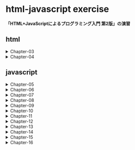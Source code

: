 # html-javascript exercise 
**「HTML+JavaScriptによるプログラミング入門 第2版」の演習**

## html
<details>
<summary>Chapter-03</summary>

### テーブル
- ex03-01.html テーブルの作成
- ex03-02.html テーブル要素の追加
- ex03-03.html 罫線の追加
- ex03-04.html スタイルの追加
- ex03-05.html 背景色の標準色の表示
- ex03-06.html テーブルの表示幅の変更
- ex03-07.html colタグの挙動確認 (span)
- ex03-08.html colタグの挙動確認 (style)
- ex03-09.html カラーコードによる色指定

### リスト
- ex03-10.html 要素の列挙
- ex03-11.html 順序付きリストの番号の変更
- ex03-12.html 順序なしリスト

### ハイパーリンク
- ex03-13.html ハイパーリンクの働きの確認

### イメージ
- ex03-14.html イメージの表示
- ex03-15.html イメージの表示 (ファイルがない場合)

### フォーム
- ex03-16.html フォームの作成
- ex03-17.html フォームの内容をメールで送る
- ex03-18.html フォームの作成

### その他のタグ
- 03-06.md

### チェッカー
- Pycharmにて確認

</details>
<details>
<summary>Chapter-04</summary>

### スタイルシート
- ex04-01.html 内部指定によるスタイルシート作成
- ex04-02.html div, spanを用いたスタイルシート作成
- ex04-03.html ツールチップの表示

### 様々なCSSプロパティ
- ex04-04.html 背景色の指定
- ex04-05.html 背景画像の指定
- ex04-06.html 背景色と背景画像の指定
- ex04-07.html 境界線の指定
- ex04-08.html 境界線の太さや色の指定
- ex04-09.html マージンの指定
- ex04-10.html パディングの指定
- ex04-11.html 領域の大きさの指定
- ex04-12.html 要素の表示形式を指定
- ex04-13.html 文字に関する指定
- ex04-14.html 行幅の指定
- ex04-15.html 文字列の指定
- ex04-16.html テキストの上下位置の指定
- ex04-17.html 画像とテキストの位置関係の指定
- ex04-18.html リストの行頭の指定
- ex04-19.html テーブルの指定
- ex04-20.html テーブルの境界線の指定

</details>

## javascript
<details>
<summary>Chapter-05</summary>

### JavaScriptの動作確認

- ex05-01.html JavaScriptの有効化
- ex05-02.html 簡単なJavaScriptの確認
- ex05-03.html alertの実装

</details>
<details>
<summary>Chapter-06</summary>

### 変数

- ex06-01.html 変数定義 
- ex06-02.html 存在しない変数がある時の挙動
- ex06-03.html 変数の内容を表示

### 配列

- ex06-04.html 配列の宣言
- ex06-05.html 配列の操作
- ex06-06.html 配列の要素数
- ex06-07.html 配列に関する練習問題
- ex06-08.html 配列に関する練習問題 (2)

### 関数

- ex06-09.html 関数の呼び出し
- ex06-10.html 関数の呼び出しの練習問題
- ex06-11.html 戻り値の受け取り
- ex06-12.html 引数で受け取る

</details>
<details>
<summary>Chapter-07</summary>

### 演算子

- ex07-01.html 算術演算子の働き
- ex07-02.html 代入演算子の働き
- ex07-03.html 比較演算子の働き
- ex07-04.html 論理演算子の働き

</details>
<details>
<summary>Chapter-08</summary>

### 判断

- ex08-01.html if文
- ex08-02.html if...else文
- ex08-03.html if...else if文
- ex08-04.html if...else if...else文
- ex08-05.html if文の練習問題
- ex08-06.html if文の練習問題 (2)
- ex08-07.html if文の練習問題 (3)
- ex08-08.html 条件演算子を使った分岐処理
- ex08-09.html switch文 
- ex08-10.html breakを外した時のswitch文

### 繰り返し

- ex08-11.html for文
- ex08-12.html for文 (1/10を10回足す)
- ex08-13.html while文
- ex08-14.html while文 (2)
- ex08-15.html do...while...文

### エラー処理

- ex08-16.html breakとcontinue
- ex08-17.html breakとcontinue (2)
- ex08-18.html try...catch文
- ex08-19.html try...catch文 (2)
- ex08-20.html throw文

</details>
<details>
<summary>Chapter-09</summary>

### 最大値のプログラム

- ex09-01.html 最大値を見つけるプログラム

</details>
<details>
<summary>Chapter-10</summary>

### テスト

- ex10-01.html テスト用プログラムの実行

### 配列の全要素の値の合計を求めるプログラム

- ex10-02.html 配列の全要素の値の合計を求めるプログラム
- ex10-03.html 配列の全要素の値の平均値を求めるプログラム

</details>
<details>
<summary>Chapter-11</summary>
</details>
<details>
<summary>Chapter-12</summary>
</details>
<details>
<summary>Chapter-13</summary>
</details>
<details>
<summary>Chapter-14</summary>
</details>
<details>
<summary>Chapter-15</summary>
</details>
<details>
<summary>Chapter-16</summary>
</details>
